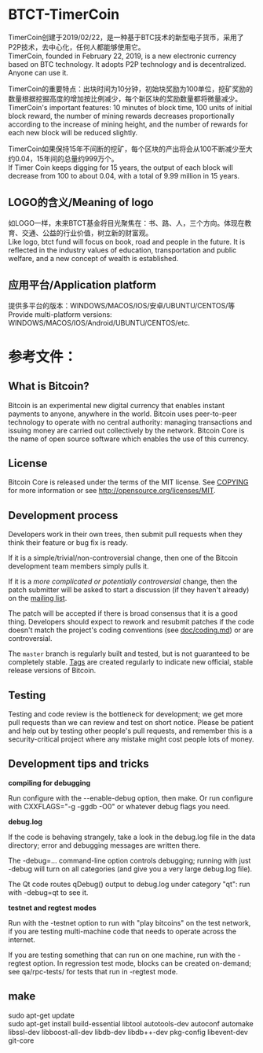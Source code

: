 BTCT-TimerCoin
=====================================
TimerCoin创建于2019/02/22，是一种基于BTC技术的新型电子货币，采用了P2P技术，去中心化，任何人都能够使用它。  
TimerCoin, founded in February 22, 2019, is a new electronic currency based on BTC technology. It adopts P2P technology and is decentralized. Anyone can use it.

TimerCoin的重要特点：出块时间为10分钟，初始块奖励为100单位，挖矿奖励的数量根据挖掘高度的增加按比例减少，每个新区块的奖励数量都将微量减少。  
TimerCoin's important features: 10 minutes of block time, 100 units of initial block reward, the number of mining rewards decreases proportionally according to the increase of mining height, and the number of rewards for each new block will be reduced slightly.

TimerCoin如果保持15年不间断的挖矿，每个区块的产出将会从100不断减少至大约0.04，15年间的总量约999万个。  
If Timer Coin keeps digging for 15 years, the output of each block will decrease from 100 to about 0.04, with a total of 9.99 million in 15 years.


LOGO的含义/Meaning of logo
------
如LOGO一样，未来BTCT基金将目光聚焦在：书、路、人，三个方向。体现在教育、交通、公益的行业价值，树立新的财富观。  
Like logo, btct fund will focus on book, road and people in the future. It is reflected in the industry values of education, transportation and public welfare, and a new concept of wealth is established.


应用平台/Application platform
------
提供多平台的版本：WINDOWS/MACOS/IOS/安卓/UBUNTU/CENTOS/等  
Provide multi-platform versions: WINDOWS/MACOS/IOS/Android/UBUNTU/CENTOS/etc.

   
  
  
参考文件：
=====================================

What is Bitcoin?
----------------

Bitcoin is an experimental new digital currency that enables instant payments to
anyone, anywhere in the world. Bitcoin uses peer-to-peer technology to operate
with no central authority: managing transactions and issuing money are carried
out collectively by the network. Bitcoin Core is the name of open source
software which enables the use of this currency.

License
-------

Bitcoin Core is released under the terms of the MIT license. See [COPYING](COPYING) for more
information or see http://opensource.org/licenses/MIT.

Development process
-------------------

Developers work in their own trees, then submit pull requests when they think
their feature or bug fix is ready.

If it is a simple/trivial/non-controversial change, then one of the Bitcoin
development team members simply pulls it.

If it is a *more complicated or potentially controversial* change, then the patch
submitter will be asked to start a discussion (if they haven't already) on the
[mailing list](http://sourceforge.net/mailarchive/forum.php?forum_name=bitcoin-development).

The patch will be accepted if there is broad consensus that it is a good thing.
Developers should expect to rework and resubmit patches if the code doesn't
match the project's coding conventions (see [doc/coding.md](doc/coding.md)) or are
controversial.

The `master` branch is regularly built and tested, but is not guaranteed to be
completely stable. [Tags](https://github.com/bitcoin/bitcoin/tags) are created
regularly to indicate new official, stable release versions of Bitcoin.

Testing
-------

Testing and code review is the bottleneck for development; we get more pull
requests than we can review and test on short notice. Please be patient and help out by testing
other people's pull requests, and remember this is a security-critical project where any mistake might cost people
lots of money.

Development tips and tricks
---------------------------

**compiling for debugging**

Run configure with the --enable-debug option, then make. Or run configure with
CXXFLAGS="-g -ggdb -O0" or whatever debug flags you need.

**debug.log**

If the code is behaving strangely, take a look in the debug.log file in the data directory;
error and debugging messages are written there.

The -debug=... command-line option controls debugging; running with just -debug will turn
on all categories (and give you a very large debug.log file).

The Qt code routes qDebug() output to debug.log under category "qt": run with -debug=qt
to see it.

**testnet and regtest modes**

Run with the -testnet option to run with "play bitcoins" on the test network, if you
are testing multi-machine code that needs to operate across the internet.

If you are testing something that can run on one machine, run with the -regtest option.
In regression test mode, blocks can be created on-demand; see qa/rpc-tests/ for tests
that run in -regtest mode.

make
----
sudo apt-get update  
sudo apt-get install build-essential libtool autotools-dev autoconf automake libssl-dev libboost-all-dev libdb-dev libdb++-dev pkg-config libevent-dev git-core
